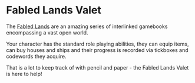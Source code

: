 Fabled Lands Valet
==================

The [Fabled Lands](http://fabledlands.blogspot.co.uk/search/label/Fabled%20Lands) are an amazing series of interlinked gamebooks encompassing a vast open world.

Your character has the standard role playing abilities, they can equip items, can buy houses and ships and their progress is recorded via tickboxes and codewords they acquire.

That is a lot to keep track of with pencil and paper - the Fabled Lands Valet is here to help!
